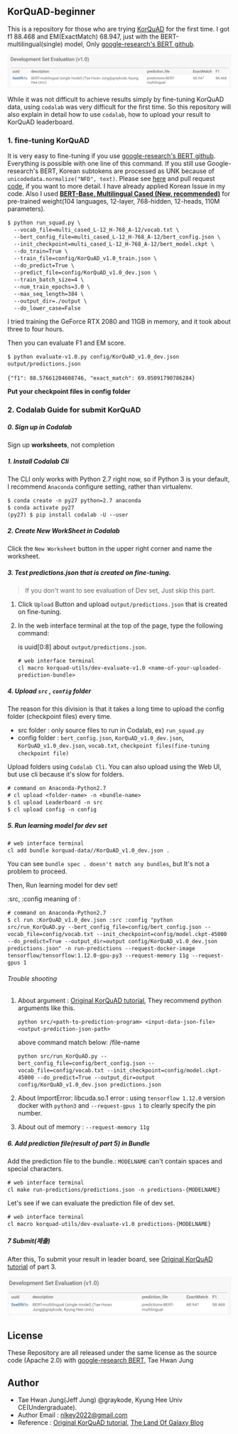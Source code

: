 ## KorQuAD-beginner

This is a repository for those who are trying [KorQuAD](https://korquad.github.io/) for the first time. I got f1 88.468 and EM(ExactMatch) 68.947, just with the BERT-multilingual(single) model, Only [google-research's BERT github](https://github.com/google-research/bert).

![](leaderboard.jpg)

While it was not difficult to achieve results simply by fine-tuning KorQuAD data, using `codalab` was very difficult for the first time. So this repository will also explain in detail how to use `codalab`, how to upload your result to KorQuAD leaderboard.



### 1. fine-tuning KorQuAD

 It is very easy to fine-tuning if you use [google-research's BERT github](https://github.com/google-research/bert). Everything is possible with one line of this command. If you still use Google-research's BERT, Korean subtokens are processed as UNK because of `unicodedata.normalize("NFD", text)`. Please see [here](https://github.com/google-research/bert/pull/228) and pull request [code](https://github.com/google-research/bert/pull/228/commits/c26341272de7c0d22cd65ea58d884323f64b7a92), if you want to more detail. I have already applied Korean Issue in my code. Also I used [**BERT-Base, Multilingual Cased (New, recommended)**](https://storage.googleapis.com/bert_models/2018_11_23/multi_cased_L-12_H-768_A-12.zip) for pre-trained weight(104 languages, 12-layer, 768-hidden, 12-heads, 110M parameters).

```shell
$ python run_squad.py \
  --vocab_file=multi_cased_L-12_H-768_A-12/vocab.txt \
  --bert_config_file=multi_cased_L-12_H-768_A-12/bert_config.json \
  --init_checkpoint=multi_cased_L-12_H-768_A-12/bert_model.ckpt \
  --do_train=True \
  --train_file=config/KorQuAD_v1.0_train.json \
  --do_predict=True \
  --predict_file=config/KorQuAD_v1.0_dev.json \
  --train_batch_size=4 \
  --num_train_epochs=3.0 \
  --max_seq_length=384 \
  --output_dir=./output \
  --do_lower_case=False
```

I tried training the GeForce RTX 2080 and 11GB in memory, and it took about three to four hours.

Then you can evaluate F1 and EM score.

```shell
$ python evaluate-v1.0.py config/KorQuAD_v1.0_dev.json output/predictions.json

{"f1": 88.57661204608746, "exact_match": 69.05091790786284}
```

**Put your checkpoint files in config folder**



### 2. Codalab Guide for submit KorQuAD

##### 0. Sign up in Codalab

Sign up **worksheets**, not completion



##### 1. Install Codalab Cli

The CLI only works with Python 2.7 right now, so if Python 3 is your default, I recommend `Anaconda` configure setting, rather than virtualenv. 

```shell
$ conda create -n py27 python=2.7 anaconda
$ conda activate py27
(py27) $ pip install codalab -U --user
```



##### 2. Create New WorkSheet in Codalab

Click the `New Worksheet` button in the upper right corner and name the worksheet.



##### 3. Test predictions.json that is created on fine-tuning.

> If you don't want to see evaluation of Dev set, Just skip this part.

1. Click `Upload` Button and upload `output/predictions.json` that is created on fine-tuning.

2. In the web interface terminal at the top of the page, type the following command:

   <name-of-your-uploaded-prediction-bundle> is uuid[0:8] about `output/predictions.json`.

   ```shell
   # web interface terminal
   cl macro korquad-utils/dev-evaluate-v1.0 <name-of-your-uploaded-prediction-bundle>
   ```

   

##### 4. Upload `src` , `config` folder

The reason for this division is that it takes a long time to upload the config folder (checkpoint files) every time.

- src folder : only source files to run in Codalab, ex) `run_squad.py`
- config folder : `bert_config.json`, `KorQuAD_v1.0_dev.json`,  `KorQuAD_v1.0_dev.json`, `vocab.txt`, `checkpoint files(fine-tuning checkpoint file)`

Upload folders using `Codalab Cli`. You can also upload using the Web UI, but use cli because it's slow for folders.

```shell
# command on Anaconda-Python2.7
# cl upload <folder-name> -n <bundle-name>
$ cl upload Leaderboard -n src
$ cl upload config -n config
```



##### 5. Run learning model for dev set

```shell
# web interface terminal
cl add bundle korquad-data//KorQuAD_v1.0_dev.json .
```

You can see `bundle spec . doesn't match any bundles`, but It's not a problem to proceed.

Then, Run learning model for dev set!

:src, :config meaning of :<bundle-name>

```shell
# command on Anaconda-Python2.7
$ cl run :KorQuAD_v1.0_dev.json :src :config "python src/run_KorQuAD.py --bert_config_file=config/bert_config.json --vocab_file=config/vocab.txt --init_checkpoint=config/model.ckpt-45000 --do_predict=True --output_dir=output config/KorQuAD_v1.0_dev.json predictions.json" -n run-predictions --request-docker-image tensorflow/tensorflow:1.12.0-gpu-py3 --request-memory 11g --request-gpus 1
```

###### Trouble shooting

1. About argument : [Original KorQuAD tutorial](https://worksheets.codalab.org/worksheets/0x7b06f2ebd0584748a3a281018e7d19b0/), They recommend python arguments like this.

   ```
   python src/<path-to-prediction-program> <input-data-json-file> <output-prediction-json-path>
   ```

   above command match below: <bundle-name>/file-name

   ```
   python src/run_KorQuAD.py --bert_config_file=config/bert_config.json --vocab_file=config/vocab.txt --init_checkpoint=config/model.ckpt-45000 --do_predict=True --output_dir=output config/KorQuAD_v1.0_dev.json predictions.json
   ```

2. About ImportError: libcuda.so.1 error : using `tensorflow 1.12.0` version docker with `python3` and `--request-gpus 1` to clearly specify the pin number.

3. About out of memory : `--request-memory 11g`



##### 6. Add prediction file(result of part 5) in Bundle

Add the prediction file to the bundle.: `MODELNAME` can't contain spaces and special characters.

```shell
# web interface terminal
cl make run-predictions/predictions.json -n predictions-{MODELNAME}
```

Let's see if we can evaluate the prediction file of dev set.

```shell
# web interface terminal
cl macro korquad-utils/dev-evaluate-v1.0 predictions-{MODELNAME}
```



##### 7 Submit(제출)

After this,  To submit your result in leader board, see [Original KorQuAD tutorial](https://worksheets.codalab.org/worksheets/0x7b06f2ebd0584748a3a281018e7d19b0/) of part 3.

![](result.jpg)



## License

These Repository are all released under the same license as the source code (Apache 2.0) with [google-research BERT](https://github.com/google-research/bert), Tae Hwan Jung



## Author

- Tae Hwan Jung(Jeff Jung) @graykode, Kyung Hee Univ CE(Undergraduate).
- Author Email : [nlkey2022@gmail.com](mailto:nlkey2022@gmail.com)
- Reference : [Original KorQuAD tutorial](https://worksheets.codalab.org/worksheets/0x7b06f2ebd0584748a3a281018e7d19b0/), [The Land Of Galaxy Blog](<http://mlgalaxy.blogspot.com/2019/02/bert-multilingual-model-korquad-part-2.html#comment-form>)